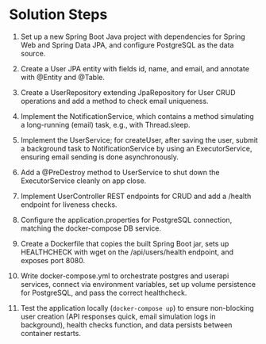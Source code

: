 # Solution Steps

1. Set up a new Spring Boot Java project with dependencies for Spring Web and Spring Data JPA, and configure PostgreSQL as the data source.

2. Create a User JPA entity with fields id, name, and email, and annotate with @Entity and @Table.

3. Create a UserRepository extending JpaRepository for User CRUD operations and add a method to check email uniqueness.

4. Implement the NotificationService, which contains a method simulating a long-running (email) task, e.g., with Thread.sleep.

5. Implement the UserService; for createUser, after saving the user, submit a background task to NotificationService by using an ExecutorService, ensuring email sending is done asynchronously.

6. Add a @PreDestroy method to UserService to shut down the ExecutorService cleanly on app close.

7. Implement UserController REST endpoints for CRUD and add a /health endpoint for liveness checks.

8. Configure the application.properties for PostgreSQL connection, matching the docker-compose DB service.

9. Create a Dockerfile that copies the built Spring Boot jar, sets up HEALTHCHECK with wget on the /api/users/health endpoint, and exposes port 8080.

10. Write docker-compose.yml to orchestrate postgres and userapi services, connect via environment variables, set up volume persistence for PostgreSQL, and pass the correct healthcheck.

11. Test the application locally (`docker-compose up`) to ensure non-blocking user creation (API responses quick, email simulation logs in background), health checks function, and data persists between container restarts.

